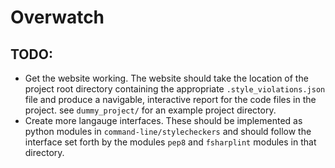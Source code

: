 # Overwatch

## TODO:
 - Get the website working. The website should take the location of the project root directory containing the appropriate `.style_violations.json` file and produce a navigable, interactive report for the code files in the project. see `dummy_project/` for an example project directory.
 - Create more langauge interfaces. These should be implemented as python modules in `command-line/stylecheckers` and should follow the interface set forth by the modules `pep8` and `fsharplint` modules in that directory.
